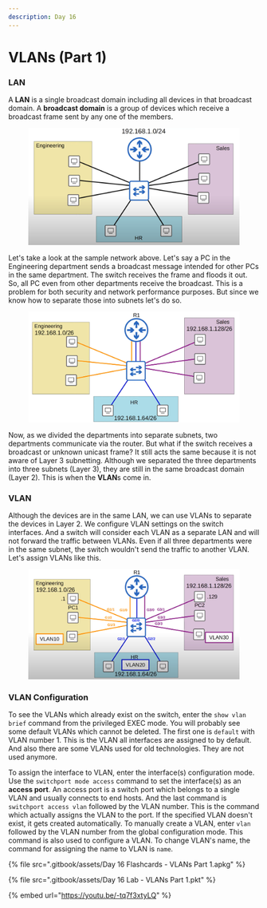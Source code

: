 ```yaml
---
description: Day 16
---
```


# VLANs (Part 1)

### LAN

A **LAN** is a single broadcast domain including all devices in that broadcast domain. A **broadcast domain** is a group of devices which receive a broadcast frame sent by any one of the members.

<figure><img src=".gitbook/assets/image (113).png" alt="sample network" width="563"><figcaption></figcaption></figure>

Let's take a look at the sample network above. Let's say a PC in the Engineering department sends a broadcast message intended for other PCs in the same department. The switch receives the frame and floods it out. So, all PC even from other departments receive the broadcast. This is a problem for both security and network performance purposes. But since we know how to separate those into subnets let's do so.

<figure><img src=".gitbook/assets/image (114).png" alt="divided into subnets" width="563"><figcaption></figcaption></figure>

Now, as we divided the departments into separate subnets, two departments communicate via the router. But what if the switch receives a broadcast or unknown unicast frame? It still acts the same because it is not aware of Layer 3 subnetting. Although we separated the three departments into three subnets (Layer 3), they are still in the same broadcast domain (Layer 2). This is when the **VLAN**s come in.

### VLAN

Although the devices are in the same LAN, we can use VLANs to separate the devices in Layer 2. We configure VLAN settings on the switch interfaces. And a switch will consider each VLAN as a separate LAN and will not forward the traffic between VLANs. Even if all three departments were in the same subnet, the switch wouldn't send the traffic to another VLAN. Let's assign VLANs like this.

<figure><img src=".gitbook/assets/image (116).png" alt="vlan config" width="563"><figcaption></figcaption></figure>

### VLAN Configuration

To see the VLANs which already exist on the switch, enter the `show vlan brief` command from the privileged EXEC mode. You will probably see some default VLANs which cannot be deleted. The first one is `default` with VLAN number 1. This is the VLAN all interfaces are assigned to by default. And also there are some VLANs used for old technologies. They are not used anymore.&#x20;

To assign the interface to VLAN, enter the interface(s) configuration mode. Use the `switchport mode access` command to set the interface(s) as an **access port**. An access port is a switch port which belongs to a single VLAN and usually connects to end hosts. And the last command is `switchport access vlan` followed by the VLAN number. This is the command which actually assigns the VLAN to the port. If the specified VLAN doesn't exist, it gets created automatically. To manually create a VLAN, enter `vlan` followed by the VLAN number from the global configuration mode. This command is also used to configure a VLAN. To change VLAN's name, the command for assigning the name to VLAN is `name`.

{% file src=".gitbook/assets/Day 16 Flashcards - VLANs Part 1.apkg" %}

{% file src=".gitbook/assets/Day 16 Lab - VLANs Part 1.pkt" %}

{% embed url="https://youtu.be/-tq7f3xtyLQ" %}
